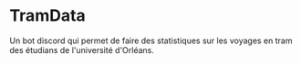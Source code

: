 # TramData
 Un bot discord qui permet de faire des statistiques sur les voyages en tram des étudians de l'université d'Orléans.
